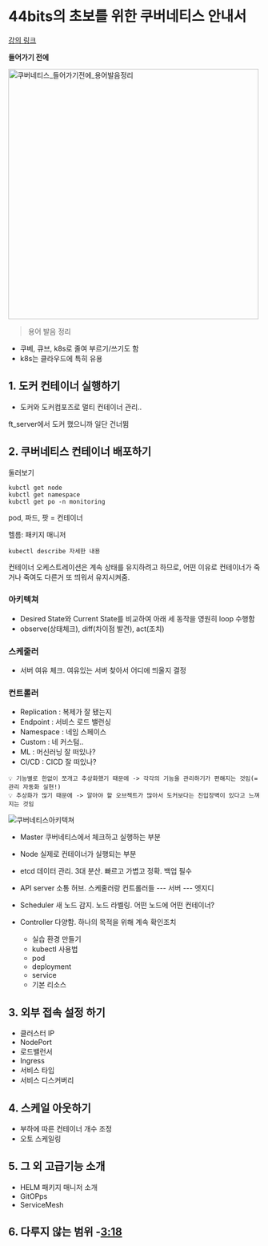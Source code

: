 # 44bits의 초보를 위한 쿠버네티스 안내서

[강의 링크](https://www.youtube.com/watch?v=c4boZ4iFStg&list=PLIUCBpK1dpsNf1m-2kiosmfn2nXfljQgb&index=3)

**들어가기 전에**

<img width="500" alt="쿠버네티스_들어가기전에_용어발음정리" src="https://user-images.githubusercontent.com/53321189/104146876-a25a4680-540f-11eb-9f14-2e9113e7632b.png">

> 용어 발음 정리

- 쿠베, 큐브, k8s로 줄여 부르기/쓰기도 함
- k8s는 클라우드에 특히 유용


## 1. 도커 컨테이너 실행하기
  - 도커와 도커컴포즈로 멀티 컨테이너 관리..

ft_server에서 도커 했으니까 일단 건너뜀

## 2. 쿠버네티스 컨테이너 배포하기

둘러보기

~~~
kubctl get node
kubctl get namespace
kubctl get po -n monitoring
~~~

pod, 파드, 팟 = 컨테이너

헬름: 패키지 매니저

~~~
kubectl describe 자세한 내용
~~~

컨테이너 오케스트레이션은 계속 상태를 유지하려고 하므로, 어떤 이유로 컨테이너가 죽거나 죽여도
다른거 또 띄워서 유지시켜줌.

### 아키텍쳐
- Desired State와 Current State를 비교하여 아래 세 동작을 영원히 loop 수행함
- observe(상태체크), diff(차이점 발견), act(조치)

### 스케줄러
- 서버 여유 체크. 여유있는 서버 찾아서 어디에 띄울지 결정

### 컨트롤러
- Replication : 복제가 잘 됐는지
- Endpoint : 서비스 로드 밸런싱
- Namespace : 네임 스페이스
- Custom : 네 커스텀..
- ML : 머신러닝 잘 떠있나?
- CI/CD : CICD 잘 떠있나?

~~~
💡 기능별로 한없이 쪼개고 추상화했기 때문에 -> 각각의 기능을 관리하기가 편해지는 것임(=관리 자동화 실현!)
💡 추상화가 많기 때문에 -> 알아야 할 오브젝트가 많아서 도커보다는 진입장벽이 있다고 느껴지는 것임
~~~


![쿠버네티스아키텍쳐](https://user-images.githubusercontent.com/53321189/104276022-5975c100-54e7-11eb-8f3c-ba6782126841.png)

- Master 쿠버네티스에서 체크하고 실행하는 부분
- Node 실제로 컨테이너가 실행되는 부분
- etcd 데이터 관리. 3대 분산. 빠르고 가볍고 정확. 백업 필수
- API server 소통 허브. 스케줄러랑 컨트롤러들 --- 서버 --- 엣지디
- Scheduler 새 노드 감지. 노드 라벨링. 어떤 노드에 어떤 컨테이너?
- Controller 다양함. 하나의 목적을 위해 계속 확인조치





  - 실습 환경 만들기
  - kubectl 사용법
  - pod
  - deployment
  - service
  - 기본 리소스
  
## 3. 외부 접속 설정 하기
  - 클러스터 IP
  - NodePort
  - 로드밸런서
  - Ingress
  - 서비스 타입
  - 서비스 디스커버리

## 4. 스케일 아웃하기
  - 부하에 따른 컨테이너 개수 조정
  - 오토 스케일링
  
## 5. 그 외 고급기능 소개
  - HELM 패키지 매니저 소개
  - GitOPps
  - ServiceMesh
  
## 6. 다루지 않는 범위 -[3:18](https://www.youtube.com/watch?v=c4boZ4iFStg&list=PLIUCBpK1dpsNf1m-2kiosmfn2nXfljQgb&index=3)
